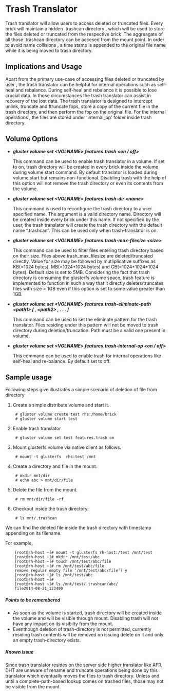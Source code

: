 Trash Translator
================
Trash translator will allow users to access deleted or truncated files. Every brick will maintain a hidden .trashcan directory , which will be used to store the files deleted or truncated from the respective brick .The aggreagate of all those .trashcan directory can be accesed from the mount point. In order to avoid name collisions , a time stamp is appended to the original file name while it is being moved to trash directory.

## Implications and Usage
Apart from the primary use-case of accessing files deleted or truncated by user , the trash translator can be helpful for internal operations such as self-heal and rebalance. During self-heal and rebalance it is possible to lose crucial data. In those circumstances the trash translator can assist in recovery of the lost data. The trash translator is designed to intercept unlink, truncate and ftruncate fops, store a copy of the current file in the trash directory, and then perform the fop on the original file. For the internal operations , the files are stored under 'internal_op' folder inside trash directory.

## Volume Options

* ***gluster volume set &lt;VOLNAME> features.trash &lt;on / off>***

    This command can be used to enable trash translator in a volume. If set to on, trash directory will be created in every brick inside the volume during volume start command. By default translator is loaded during volume start but remains non-functional. Disabling trash with the help of this option will not remove the trash directory or even its contents from the volume.

* ***gluster volume set &lt;VOLNAME> features.trash-dir &lt;name>***

    This command is used to reconfigure the trash directory to a user specified name. The argument is a valid directory name. Directory will be created inside every brick under this name. If not specified by the user, the trash translator will create the trash directory with the default name “.trashcan”. This can be used only when trash-translator is on.

* ***gluster volume set &lt;VOLNAME> features.trash-max-filesize &lt;size>***

    This command can be used to filter files entering trash directory based on their size. Files above trash_max_filesize are deleted/truncated directly. Value for size may be followed by mutliplicative suffixes as KB(=1024 bytes), MB(=1024\*1024 bytes) and GB(=1024\*1024\*1024 bytes). Default size is set to 5MB. Considering the fact that trash directory is consuming the glusterfs volume space, trash feature is implemented to function in such a way that it directly deletes/truncates files with size > 1GB even if this option is set to some value greater than 1GB.

* ***gluster volume set &lt;VOLNAME> features.trash-eliminate-path &lt;path1> [ , &lt;path2> , . . . ]***

    This command can be used to set the eliminate pattern for the trash translator. Files residing under this pattern will not be moved to trash directory during deletion/truncation. Path must be a valid one present in volume.

* ***gluster volume set &lt;VOLNAME> features.trash-internal-op &lt;on / off>***

    This command can be used to enable trash for internal operations like self-heal and re-balance. By default set to off.

## Sample usage
Following steps give illustrates a simple scenario of deletion of file from directory

1. Create a simple distribute volume and start it.

        # gluster volume create test rhs:/home/brick
        # gluster volume start test

2. Enable trash translator

        # gluster volume set test features.trash on

3. Mount glusterfs volume via native client as follows.

        # mount -t glusterfs  rhs:test /mnt

4. Create a directory and file in the mount.

        # mkdir mnt/dir
        # echo abc > mnt/dir/file

5. Delete the file from the mount.

        # rm mnt/dir/file -rf

6. Checkout inside the trash directory.

        # ls mnt/.trashcan

We can find the deleted file inside the trash directory with timestamp appending on its filename.

For example,

        [root@rh-host ~]# mount -t glusterfs rh-host:/test /mnt/test
        [root@rh-host ~]# mkdir /mnt/test/abc
        [root@rh-host ~]# touch /mnt/test/abc/file
        [root@rh-host ~]# rm /mnt/test/abc/file
        remove regular empty file ‘/mnt/test/abc/file’? y
        [root@rh-host ~]# ls /mnt/test/abc
        [root@rh-host ~]#
        [root@rh-host ~]# ls /mnt/test/.trashcan/abc/
        file2014-08-21_123400

##### Points to be remembered
* As soon as the volume is started, trash directory will be created inside the volume and will be visible through mount. Disabling trash will not have any impact on its visibilty from the mount.
* Eventhough deletion of trash-directory is not permitted, currently residing trash contents will be removed on issuing delete on it and only an empty trash-directory exists.

##### Known issue
Since trash translator resides on the server side higher translator like AFR, DHT are unaware of rename and truncate operations being done by this translator which eventually moves the files to trash directory. Unless and until a complete-path-based lookup comes on trashed files, those may not be visible from the mount.
